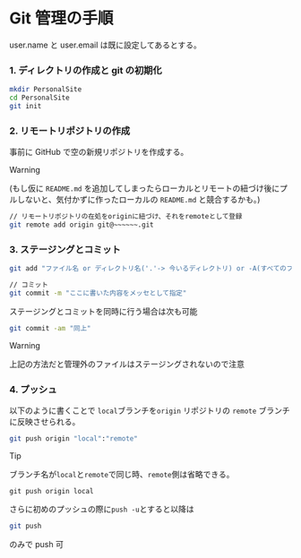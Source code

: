 # Git 管理の手順

user.name と user.email は既に設定してあるとする。

### 1. ディレクトリの作成と git の初期化

```bash
mkdir PersonalSite
cd PersonalSite
git init
```

### 2. リモートリポジトリの作成

事前に GitHub で空の新規リポジトリを作成する。

> [!warning]
> (もし仮に `README.md` を追加してしまったらローカルとリモートの紐づけ後にプルしないと、気付かずに作ったローカルの `README.md` と競合するかも。)

```bash
// リモートリポジトリの在処をoriginに紐づけ、それをremoteとして登録
git remote add origin git@~~~~~~.git
```

### 3. ステージングとコミット

```bash
git add "ファイル名 or ディレクトリ名('.'-> 今いるディレクトリ) or -A(すべてのファイル)"

// コミット
git commit -m "ここに書いた内容をメッセとして指定"
```

ステージングとコミットを同時に行う場合は次も可能

```bash
git commit -am "同上"
```

> [!warning]
> 上記の方法だと管理外のファイルはステージングされないので注意

### 4. プッシュ

以下のように書くことで `local`ブランチを`origin` リポジトリの `remote` ブランチに反映させられる。

```bash
git push origin "local":"remote"
```

> [!tip]
> ブランチ名が`local`と`remote`で同じ時、`remote`側は省略できる。
>
> ```
> git push origin local
> ```

さらに初めのプッシュの際に`push -u`とすると以降は

```bash
git push
```

のみで push 可
